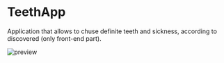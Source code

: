 # TeethApp

Application that allows to chuse definite teeth and sickness, according to discovered (only front-end part).

![preview](https://dl.dropboxusercontent.com/u/37751316/teethapp.jpg)
